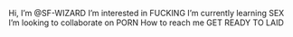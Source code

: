  Hi, I’m @SF-WIZARD
I’m interested in FUCKING
I’m currently learning SEX
I’m looking to collaborate on PORN
How to reach me GET READY TO LAID

<!---
SF-WIZARD/SF-WIZARD is a ✨ special ✨ repository because its `README.md` (this file) appears on your GitHub profile.
You can click the Preview link to take a look at your changes.
--->
